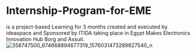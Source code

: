 # Internship-Program-for-EME
is a project-based Learning for 3 months created and executed by ideaspace and Sponsored by ITIDA taking place in Egypt Makes Electronics Innovation Hub Borg and Assuit.
![358747500_674668894677319_1576031473289827540_n](https://github.com/engabdallahassem/Internship-Program-for-EME/assets/40050556/0d21b5ef-01e3-4a43-a6a6-0f79326ade99)
